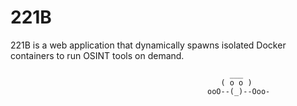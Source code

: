 # 221B
221B is a web application that dynamically spawns isolated Docker containers to run OSINT tools on demand.

                                                     ___
                                                   ( o o )
                                                ooO--(_)--Ooo-
